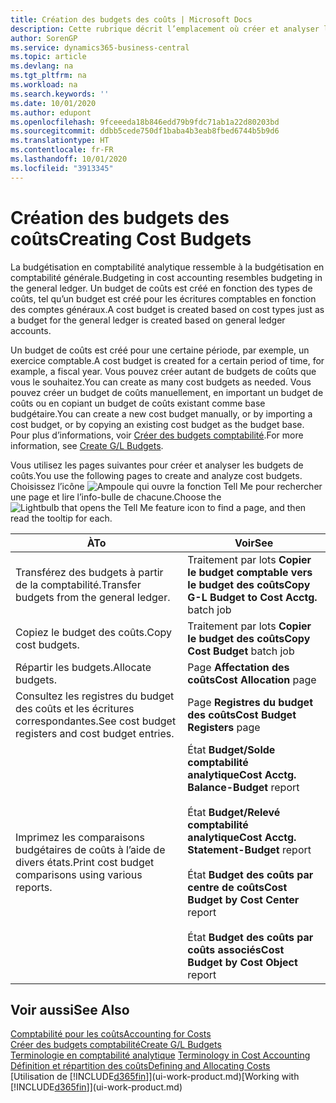 ```yaml
---
title: Création des budgets des coûts | Microsoft Docs
description: Cette rubrique décrit l’emplacement où créer et analyser les budgets des coûts.
author: SorenGP
ms.service: dynamics365-business-central
ms.topic: article
ms.devlang: na
ms.tgt_pltfrm: na
ms.workload: na
ms.search.keywords: ''
ms.date: 10/01/2020
ms.author: edupont
ms.openlocfilehash: 9fceeeda18b846edd79b9fdc71ab1a22d80203bd
ms.sourcegitcommit: ddbb5cede750df1baba4b3eab8fbed6744b5b9d6
ms.translationtype: HT
ms.contentlocale: fr-FR
ms.lasthandoff: 10/01/2020
ms.locfileid: "3913345"
---
```

# <a name="creating-cost-budgets"></a><span data-ttu-id="0ece8-103">Création des budgets des coûts</span><span class="sxs-lookup"><span data-stu-id="0ece8-103">Creating Cost Budgets</span></span>
<span data-ttu-id="0ece8-104">La budgétisation en comptabilité analytique ressemble à la budgétisation en comptabilité générale.</span><span class="sxs-lookup"><span data-stu-id="0ece8-104">Budgeting in cost accounting resembles budgeting in the general ledger.</span></span> <span data-ttu-id="0ece8-105">Un budget de coûts est créé en fonction des types de coûts, tel qu’un budget est créé pour les écritures comptables en fonction des comptes généraux.</span><span class="sxs-lookup"><span data-stu-id="0ece8-105">A cost budget is created based on cost types just as a budget for the general ledger is created based on general ledger accounts.</span></span>  

<span data-ttu-id="0ece8-106">Un budget de coûts est créé pour une certaine période, par exemple, un exercice comptable.</span><span class="sxs-lookup"><span data-stu-id="0ece8-106">A cost budget is created for a certain period of time, for example, a fiscal year.</span></span> <span data-ttu-id="0ece8-107">Vous pouvez créer autant de budgets de coûts que vous le souhaitez.</span><span class="sxs-lookup"><span data-stu-id="0ece8-107">You can create as many cost budgets as needed.</span></span> <span data-ttu-id="0ece8-108">Vous pouvez créer un budget de coûts manuellement, en important un budget de coûts ou en copiant un budget de coûts existant comme base budgétaire.</span><span class="sxs-lookup"><span data-stu-id="0ece8-108">You can create a new cost budget manually, or by importing a cost budget, or by copying an existing cost budget as the budget base.</span></span> <span data-ttu-id="0ece8-109">Pour plus d’informations, voir [Créer des budgets comptabilité](finance-how-create-budgets.md).</span><span class="sxs-lookup"><span data-stu-id="0ece8-109">For more information, see [Create G/L Budgets](finance-how-create-budgets.md).</span></span>

<span data-ttu-id="0ece8-110">Vous utilisez les pages suivantes pour créer et analyser les budgets de coûts.</span><span class="sxs-lookup"><span data-stu-id="0ece8-110">You use the following pages to create and analyze cost budgets.</span></span> <span data-ttu-id="0ece8-111">Choisissez l’icône ![Ampoule qui ouvre la fonction Tell Me](media/ui-search/search_small.png "Dites-moi ce que vous voulez faire") pour rechercher une page et lire l’info-bulle de chacune.</span><span class="sxs-lookup"><span data-stu-id="0ece8-111">Choose the ![Lightbulb that opens the Tell Me feature](media/ui-search/search_small.png "Tell me what you want to do") icon to find a page, and then read the tooltip for each.</span></span>

|<span data-ttu-id="0ece8-112">À</span><span class="sxs-lookup"><span data-stu-id="0ece8-112">To</span></span>|<span data-ttu-id="0ece8-113">Voir</span><span class="sxs-lookup"><span data-stu-id="0ece8-113">See</span></span>|  
|--------|---------|  
|<span data-ttu-id="0ece8-114">Transférez des budgets à partir de la comptabilité.</span><span class="sxs-lookup"><span data-stu-id="0ece8-114">Transfer budgets from the general ledger.</span></span>|<span data-ttu-id="0ece8-115">Traitement par lots **Copier le budget comptable vers le budget des coûts**</span><span class="sxs-lookup"><span data-stu-id="0ece8-115">**Copy G-L Budget to Cost Acctg.** batch job</span></span>|  
|<span data-ttu-id="0ece8-116">Copiez le budget des coûts.</span><span class="sxs-lookup"><span data-stu-id="0ece8-116">Copy cost budgets.</span></span>|<span data-ttu-id="0ece8-117">Traitement par lots **Copier le budget des coûts**</span><span class="sxs-lookup"><span data-stu-id="0ece8-117">**Copy Cost Budget** batch job</span></span>|  
|<span data-ttu-id="0ece8-118">Répartir les budgets.</span><span class="sxs-lookup"><span data-stu-id="0ece8-118">Allocate budgets.</span></span>|<span data-ttu-id="0ece8-119">Page **Affectation des coûts**</span><span class="sxs-lookup"><span data-stu-id="0ece8-119">**Cost Allocation** page</span></span>|  
|<span data-ttu-id="0ece8-120">Consultez les registres du budget des coûts et les écritures correspondantes.</span><span class="sxs-lookup"><span data-stu-id="0ece8-120">See cost budget registers and cost budget entries.</span></span>|<span data-ttu-id="0ece8-121">Page **Registres du budget des coûts**</span><span class="sxs-lookup"><span data-stu-id="0ece8-121">**Cost Budget Registers** page</span></span>|  
|<span data-ttu-id="0ece8-122">Imprimez les comparaisons budgétaires de coûts à l’aide de divers états.</span><span class="sxs-lookup"><span data-stu-id="0ece8-122">Print cost budget comparisons using various reports.</span></span>|<span data-ttu-id="0ece8-123">État **Budget/Solde comptabilité analytique**</span><span class="sxs-lookup"><span data-stu-id="0ece8-123">**Cost Acctg. Balance-Budget** report</span></span><br /><br /> <span data-ttu-id="0ece8-124">État **Budget/Relevé comptabilité analytique**</span><span class="sxs-lookup"><span data-stu-id="0ece8-124">**Cost Acctg. Statement-Budget** report</span></span><br /><br /> <span data-ttu-id="0ece8-125">État **Budget des coûts par centre de coûts**</span><span class="sxs-lookup"><span data-stu-id="0ece8-125">**Cost Budget by Cost Center** report</span></span><br /><br /> <span data-ttu-id="0ece8-126">État **Budget des coûts par coûts associés**</span><span class="sxs-lookup"><span data-stu-id="0ece8-126">**Cost Budget by Cost Object** report</span></span>|  

## <a name="see-also"></a><span data-ttu-id="0ece8-127">Voir aussi</span><span class="sxs-lookup"><span data-stu-id="0ece8-127">See Also</span></span>  
[<span data-ttu-id="0ece8-128">Comptabilité pour les coûts</span><span class="sxs-lookup"><span data-stu-id="0ece8-128">Accounting for Costs</span></span>](finance-manage-cost-accounting.md)  
[<span data-ttu-id="0ece8-129">Créer des budgets comptabilité</span><span class="sxs-lookup"><span data-stu-id="0ece8-129">Create G/L Budgets</span></span>](finance-how-create-budgets.md)  
<span data-ttu-id="0ece8-130">[Terminologie en comptabilité analytique](finance-terminology-in-cost-accounting.md) </span><span class="sxs-lookup"><span data-stu-id="0ece8-130">[Terminology in Cost Accounting](finance-terminology-in-cost-accounting.md) </span></span>  
[<span data-ttu-id="0ece8-131">Définition et répartition des coûts</span><span class="sxs-lookup"><span data-stu-id="0ece8-131">Defining and Allocating Costs</span></span>](finance-define-and-allocate-costs.md)  
<span data-ttu-id="0ece8-132">[Utilisation de [!INCLUDE[d365fin](includes/d365fin_md.md)]](ui-work-product.md)</span><span class="sxs-lookup"><span data-stu-id="0ece8-132">[Working with [!INCLUDE[d365fin](includes/d365fin_md.md)]](ui-work-product.md)</span></span>
